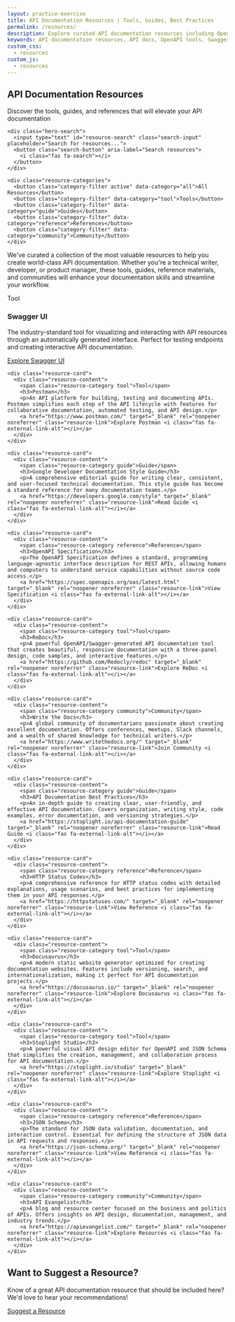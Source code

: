 ```yaml
---
layout: practice-exercise
title: API Documentation Resources | Tools, Guides, Best Practices
permalink: /resources/
description: Explore curated API documentation resources including OpenAPI tools, reference materials, style guides, and community resources for technical writers and developers.
keywords: API documentation resources, API docs, OpenAPI tools, Swagger UI, API documentation best practices, tech writing resources
custom_css:
  - resources
custom_js:
  - resources
---
```


<section class="resources-hero">
  <div class="container">
    <h1 class="hero-title">API Documentation Resources</h1>
    <p class="hero-description">Discover the tools, guides, and references that will elevate your API documentation</p>
    
    <div class="hero-search">
      <input type="text" id="resource-search" class="search-input" placeholder="Search for resources...">
      <button class="search-button" aria-label="Search resources">
        <i class="fas fa-search"></i>
      </button>
    </div>
    
    <div class="resource-categories">
      <button class="category-filter active" data-category="all">All Resources</button>
      <button class="category-filter" data-category="tool">Tools</button>
      <button class="category-filter" data-category="guide">Guides</button>
      <button class="category-filter" data-category="reference">References</button>
      <button class="category-filter" data-category="community">Community</button>
    </div>
  </div>
</section>

<div class="resources-container">
  <div class="resources-intro">
    <p>We've curated a collection of the most valuable resources to help you create world-class API documentation. Whether you're a technical writer, developer, or product manager, these tools, guides, reference materials, and communities will enhance your documentation skills and streamline your workflow.</p>
  </div>
  
  <div class="resources-grid">
    <div class="resource-card">
      <div class="resource-content">
        <span class="resource-category tool">Tool</span>
        <h3>Swagger UI</h3>
        <p>The industry-standard tool for visualizing and interacting with API resources through an automatically generated interface. Perfect for testing endpoints and creating interactive API documentation.</p>
        <a href="https://swagger.io/tools/swagger-ui/" target="_blank" rel="noopener noreferrer" class="resource-link">Explore Swagger UI <i class="fas fa-external-link-alt"></i></a>
      </div>
    </div>
    
    <div class="resource-card">
      <div class="resource-content">
        <span class="resource-category tool">Tool</span>
        <h3>Postman</h3>
        <p>An API platform for building, testing and documenting APIs. Postman simplifies each step of the API lifecycle with features for collaborative documentation, automated testing, and API design.</p>
        <a href="https://www.postman.com/" target="_blank" rel="noopener noreferrer" class="resource-link">Explore Postman <i class="fas fa-external-link-alt"></i></a>
      </div>
    </div>
    
    <div class="resource-card">
      <div class="resource-content">
        <span class="resource-category guide">Guide</span>
        <h3>Google Developer Documentation Style Guide</h3>
        <p>A comprehensive editorial guide for writing clear, consistent, and user-focused technical documentation. This style guide has become a standard reference for many documentation teams.</p>
        <a href="https://developers.google.com/style" target="_blank" rel="noopener noreferrer" class="resource-link">Read Guide <i class="fas fa-external-link-alt"></i></a>
      </div>
    </div>
    
    <div class="resource-card">
      <div class="resource-content">
        <span class="resource-category reference">Reference</span>
        <h3>OpenAPI Specification</h3>
        <p>The OpenAPI Specification defines a standard, programming language-agnostic interface description for REST APIs, allowing humans and computers to understand service capabilities without source code access.</p>
        <a href="https://spec.openapis.org/oas/latest.html" target="_blank" rel="noopener noreferrer" class="resource-link">View Specification <i class="fas fa-external-link-alt"></i></a>
      </div>
    </div>
    
    <div class="resource-card">
      <div class="resource-content">
        <span class="resource-category tool">Tool</span>
        <h3>ReDoc</h3>
        <p>A powerful OpenAPI/Swagger-generated API documentation tool that creates beautiful, responsive documentation with a three-panel design, code samples, and interactive features.</p>
        <a href="https://github.com/Redocly/redoc" target="_blank" rel="noopener noreferrer" class="resource-link">Explore ReDoc <i class="fas fa-external-link-alt"></i></a>
      </div>
    </div>
    
    <div class="resource-card">
      <div class="resource-content">
        <span class="resource-category community">Community</span>
        <h3>Write the Docs</h3>
        <p>A global community of documentarians passionate about creating excellent documentation. Offers conferences, meetups, Slack channels, and a wealth of shared knowledge for technical writers.</p>
        <a href="https://www.writethedocs.org/" target="_blank" rel="noopener noreferrer" class="resource-link">Join Community <i class="fas fa-external-link-alt"></i></a>
      </div>
    </div>
    
    <div class="resource-card">
      <div class="resource-content">
        <span class="resource-category guide">Guide</span>
        <h3>API Documentation Best Practices</h3>
        <p>An in-depth guide to creating clear, user-friendly, and effective API documentation. Covers organization, writing style, code examples, error documentation, and versioning strategies.</p>
        <a href="https://stoplight.io/api-documentation-guide" target="_blank" rel="noopener noreferrer" class="resource-link">Read Guide <i class="fas fa-external-link-alt"></i></a>
      </div>
    </div>
    
    <div class="resource-card">
      <div class="resource-content">
        <span class="resource-category reference">Reference</span>
        <h3>HTTP Status Codes</h3>
        <p>A comprehensive reference for HTTP status codes with detailed explanations, usage scenarios, and best practices for implementing them in your API responses.</p>
        <a href="https://httpstatuses.com/" target="_blank" rel="noopener noreferrer" class="resource-link">View Reference <i class="fas fa-external-link-alt"></i></a>
      </div>
    </div>
    
    <div class="resource-card">
      <div class="resource-content">
        <span class="resource-category tool">Tool</span>
        <h3>Docusaurus</h3>
        <p>A modern static website generator optimized for creating documentation websites. Features include versioning, search, and internationalization, making it perfect for API documentation projects.</p>
        <a href="https://docusaurus.io/" target="_blank" rel="noopener noreferrer" class="resource-link">Explore Docusaurus <i class="fas fa-external-link-alt"></i></a>
      </div>
    </div>
    
    <div class="resource-card">
      <div class="resource-content">
        <span class="resource-category tool">Tool</span>
        <h3>Stoplight Studio</h3>
        <p>A powerful visual API design editor for OpenAPI and JSON Schema that simplifies the creation, management, and collaboration process for API documentation.</p>
        <a href="https://stoplight.io/studio" target="_blank" rel="noopener noreferrer" class="resource-link">Explore Stoplight <i class="fas fa-external-link-alt"></i></a>
      </div>
    </div>
    
    <div class="resource-card">
      <div class="resource-content">
        <span class="resource-category reference">Reference</span>
        <h3>JSON Schema</h3>
        <p>The standard for JSON data validation, documentation, and interaction control. Essential for defining the structure of JSON data in API requests and responses.</p>
        <a href="https://json-schema.org/" target="_blank" rel="noopener noreferrer" class="resource-link">View Reference <i class="fas fa-external-link-alt"></i></a>
      </div>
    </div>
    
    <div class="resource-card">
      <div class="resource-content">
        <span class="resource-category community">Community</span>
        <h3>API Evangelist</h3>
        <p>A blog and resource center focused on the business and politics of APIs. Offers insights on API design, documentation, management, and industry trends.</p>
        <a href="https://apievangelist.com/" target="_blank" rel="noopener noreferrer" class="resource-link">Explore Resources <i class="fas fa-external-link-alt"></i></a>
      </div>
    </div>
  </div>
</div>

<section class="cta-section">
  <div class="cta-container">
    <h2 class="cta-title">Want to Suggest a Resource?</h2>
    <p class="cta-description">Know of a great API documentation resource that should be included here? We'd love to hear your recommendations!</p>
    <a href="mailto:contact@beingtechnicalwriter.com" class="cta-button">Suggest a Resource</a>
  </div>
</section> 